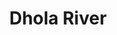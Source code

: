 ---
title: "Dhola River"
title_bn: "ধলা নদী"
description: "This is the river of Netrokona district. This river flows from Fulpur (Mymensingh) to Purbahhala, and on the side of the Atpara Upazilla."
---